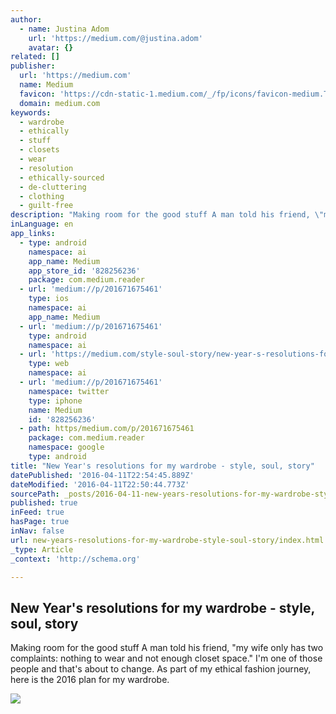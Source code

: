 ```yaml
---
author:
  - name: Justina Adom
    url: 'https://medium.com/@justina.adom'
    avatar: {}
related: []
publisher:
  url: 'https://medium.com'
  name: Medium
  favicon: 'https://cdn-static-1.medium.com/_/fp/icons/favicon-medium.TAS6uQ-Y7kcKgi0xjcYHXw.ico'
  domain: medium.com
keywords:
  - wardrobe
  - ethically
  - stuff
  - closets
  - wear
  - resolution
  - ethically-sourced
  - de-cluttering
  - clothing
  - guilt-free
description: "Making room for the good stuff A man told his friend, \"my wife only has two complaints: nothing to wear and not enough closet space.\" I'm one of those people and that's about to change. As part of my ethical fashion journey, here is the 2016 plan for my wardrobe."
inLanguage: en
app_links:
  - type: android
    namespace: ai
    app_name: Medium
    app_store_id: '828256236'
    package: com.medium.reader
  - url: 'medium://p/201671675461'
    type: ios
    namespace: ai
    app_name: Medium
  - url: 'medium://p/201671675461'
    type: android
    namespace: ai
  - url: 'https://medium.com/style-soul-story/new-year-s-resolutions-for-my-wardrobe-201671675461'
    type: web
    namespace: ai
  - url: 'medium://p/201671675461'
    namespace: twitter
    type: iphone
    name: Medium
    id: '828256236'
  - path: https/medium.com/p/201671675461
    package: com.medium.reader
    namespace: google
    type: android
title: "New Year's resolutions for my wardrobe - style, soul, story"
datePublished: '2016-04-11T22:54:45.889Z'
dateModified: '2016-04-11T22:50:44.773Z'
sourcePath: _posts/2016-04-11-new-years-resolutions-for-my-wardrobe-style-soul-story.md
published: true
inFeed: true
hasPage: true
inNav: false
url: new-years-resolutions-for-my-wardrobe-style-soul-story/index.html
_type: Article
_context: 'http://schema.org'

---
```

<article style=""><h1>New Year's resolutions for my wardrobe - style, soul, story</h1><p>Making room for the good stuff A man told his friend, "my wife only has two complaints: nothing to wear and not enough closet space." I'm one of those people and that's about to change. As part of my ethical fashion journey, here is the 2016 plan for my wardrobe.</p><img src="https://cdn-images-1.medium.com/max/800/1*pRYszVEAHyBVAWu2Jk_GKA.jpeg" /></article>